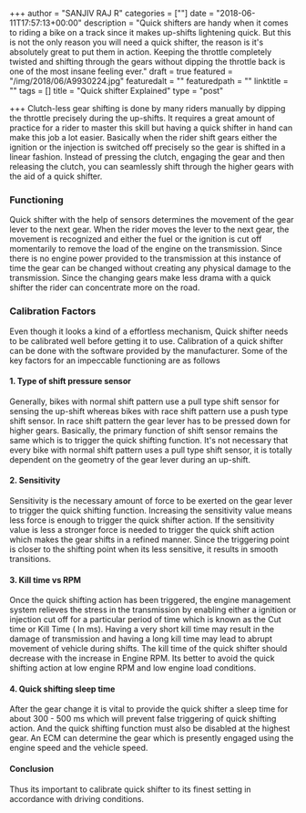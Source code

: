 +++
author = "SANJIV RAJ R"
categories = [""]
date = "2018-06-11T17:57:13+00:00"
description = "Quick shifters are handy when it comes to riding a bike on a track since it makes up-shifts lightening quick. But this is not the only reason you will need a quick shifter, the reason is it's absolutely great to put them in action. Keeping the throttle completely twisted and shifting through the gears without dipping the throttle back is one of the most insane feeling ever."
draft = true
featured = "/img/2018/06/A9930224.jpg"
featuredalt = ""
featuredpath = ""
linktitle = ""
tags = []
title = "Quick shifter Explained"
type = "post"

+++
Clutch-less gear shifting is done by many riders manually by dipping the throttle precisely during the up-shifts. It requires a great amount of practice for a rider to master this skill but having a quick shifter in hand can make this job a lot easier. Basically when the rider shift gears either the ignition or the injection is switched off precisely so the gear is shifted in a linear fashion. Instead of pressing the clutch, engaging the gear and then releasing the clutch, you can seamlessly shift through the higher gears with the aid of a quick shifter.

### Functioning

Quick shifter with the help of sensors determines the movement of the gear lever to the next gear. When the rider moves the lever to the next gear, the movement is recognized and either the fuel or the ignition is cut off momentarily to remove the load of the engine on the transmission. Since there is no engine power provided to the transmission at this instance of time the gear can be changed without creating any physical damage to the transmission. Since the changing gears make less drama with a quick shifter the rider can concentrate more on the road.

### Calibration Factors

Even though it looks a kind of a effortless mechanism, Quick shifter needs to be calibrated well before getting it to use. Calibration of a quick shifter can be done with the software provided by the manufacturer. Some of the key factors for an impeccable functioning are as follows

#### 1. Type of shift pressure sensor

Generally, bikes with normal shift pattern use a pull type shift sensor for sensing the up-shift whereas bikes with race shift pattern use a push type shift sensor. In race shift pattern the gear lever has to be pressed down for higher gears. Basically, the primary function of shift sensor remains the same which is to trigger the quick shifting function. It's not necessary that every bike with normal shift pattern uses a pull type shift sensor, it is totally dependent on the geometry of the gear lever during an up-shift.

#### 2. Sensitivity

Sensitivity is the necessary amount of force to be exerted on the gear lever to trigger the quick shifting function. Increasing the sensitivity value means less force is enough to trigger the quick shifter action. If the sensitivity value is less a stronger force is needed to trigger the quick shift action which makes the gear shifts in a refined manner. Since the triggering point is closer to the shifting point when its less sensitive, it results in smooth transitions.

#### 3. Kill time vs RPM

Once the quick shifting action has been triggered, the engine management system relieves the stress in the transmission by enabling either a ignition or injection cut off for a particular period of time which is known as the Cut time or Kill Time ( In ms). Having a very short kill time may result in the damage of transmission and having a long kill time may lead to abrupt movement of vehicle during shifts. The kill time of the quick shifter should decrease with the increase in Engine RPM. Its better to avoid the quick shifting action at low engine RPM and low engine load conditions.

#### 4. Quick shifting sleep time

After the gear change it is vital to provide the quick shifter a sleep time for about 300 - 500 ms which will prevent false triggering of quick shifting action. And the quick shifting function must also be disabled at the highest gear. An ECM can determine the gear which is presently engaged using the engine speed and the vehicle speed.

#### Conclusion

Thus its important to calibrate quick shifter to its finest setting in accordance with driving conditions.